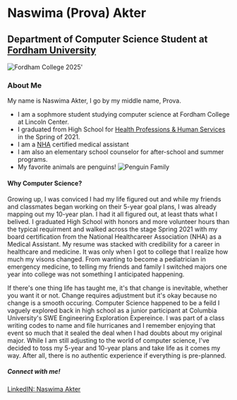 # **Naswima (Prova) Akter**
## Department of Computer Science Student at [Fordham University](https://www.fordham.edu// "Fordham University Lincoln Center")
![Fordham College 2025'](https://www.google.com/url?sa=i&url=https%3A%2F%2Fcomputercomforts.com%2Fcci-installs%2Fnovember-2017-fordham-university-2&psig=AOvVaw3Jk4Dad0BGQsKqpGAjW3eS&ust=1671772931108000&source=images&cd=vfe&ved=0CA8QjRxqFwoTCKjOyui9jPwCFQAAAAAdAAAAABAX "text")


### **About Me**
My name is Naswima Akter, I go by my middle name, Prova. 
  - I am a sophmore student studying computer science at Fordham College at Lincoln Center.
  - I graduated from High School for [Health Professions & Human Services](https://www.hphsnyc.org/ "text") in the Spring of 2021.
  - I am a [NHA](https://www.nhanow.com/?utm_medium=ppc&utm_term=nha&utm_source=adwords&utm_campaign=WP_G_SRCH_BRAND_AMT_NHA&hsa_kw=nha&hsa_acc=4754401107&hsa_ad=593886733569&hsa_net=adwords&hsa_src=g&hsa_tgt=kwd-619708615&hsa_grp=124755110795&hsa_mt=e&hsa_cam=13623490751&hsa_ver=3&gclid=Cj0KCQiA-oqdBhDfARIsAO0TrGGl54vovkhagsH3pfcnVXmLU6sROuOu6YlJGYuTZEdATbUpBhGsZNMaAlH4EALw_wcB "NHA") certified medical assistant
  - I am also an elementary school counselor for after-school and summer programs.
  - My favorite animals are penguins! ![Penguin Family](https://i0.wp.com/exposeuk.com/wp-content/uploads/2019/07/1556175266452.jpg?resize=1920%2C1080&ssl=1 "Image title")
 

#### Why Computer Science?
Growing up, I was conviced I had my life figured out and while my friends and classmates began working on their 5-year goal plans, I was already mapping out my 10-year plan. I had it all figured out, at least thats what I belived. I graduated High School with honors and more volunteer hours than the typical requirment and walked across the stage Spring 2021 with my board certification from the National Healthcareer Association (NHA) as a Medical Assistant. My resume was stacked with credibility for a career in healthcare and medicine. It was only when I got to college that I realize how much my visons changed. From wanting to become a pediatrician in emergency medicine, to telling my friends and family I switched majors one year into college was not something I anticipated happening. 

If there's one thing life has taught me, it's that change is inevitable, whether you want it or not. Change requires adjustment but it's okay because no change is a smooth occuring. Computer Science happened to be a feild I vaguely explored back in high school as a junior participant at Columbia University's SWE Engineering Exploration Expereince. I was part of a class writing codes to name and file hurricanes and I remember enjoying that event so much that it sealed the deal when I had doubts about my original major. While I am still adjusting to the world of computer science, I've decided to toss my 5-year and 10-year plans and take life as it comes my way. After all, there is no authentic experience if everything is pre-planned.


##### **Connect with me!**
[LinkedIN: Naswima Akter](https://www.linkedin.com/in/naswima-akter-9060871b5/ "LinkedIn")
